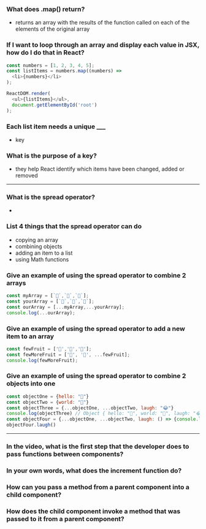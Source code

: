 ### What does .map() return?
- returns an array with the results of the function called on each of the elements of the original array

### If I want to loop through an array and display each value in JSX, how do I do that in React?
``` js
const numbers = [1, 2, 3, 4, 5];
const listItems = numbers.map((numbers) =>
  <li>{numbers}</li>
);

ReactDOM.render(
  <ul>{listItems}</ul>,
  document.getElementById('root')
);
```

### Each list item needs a unique ___
- key

### What is the purpose of a key?
- they help React identify which items have been changed, added or removed

---

### What is the spread operator?
- 

### List 4 things that the spread operator can do
- copying an array
- combining objects
- adding an item to a list
- using Math functions

### Give an example of using the spread operator to combine 2 arrays
```js
const myArray = [`🤪`,`🐻`,`🎌`];
const yourArray = [`🙂`,`🤗`,`🤩`];
const ourArray = [...myArray,...yourArray];
console.log(...ourArray);
```

### Give an example of using the spread operator to add a new item to an array
```js
const fewFruit = ['🍏','🍊','🍌'];
const fewMoreFruit = ['🍉', '🍍', ...fewFruit];
console.log(fewMoreFruit);
```

### Give an example of using the spread operator to combine 2 objects into one
```js
const objectOne = {hello: "🤪"}
const objectTwo = {world: "🐻"}
const objectThree = {...objectOne, ...objectTwo, laugh: "😂"}
console.log(objectThree) // Object { hello: "🤪", world: "🐻", laugh: "😂" }
const objectFour = {...objectOne, ...objectTwo, laugh: () => {console.log("😂".repeat(5))}}
objectFour.laugh()
```
---

### In the video, what is the first step that the developer does to pass functions between components?

### In your own words, what does the increment function do?

### How can you pass a method from a parent component into a child component?

### How does the child component invoke a method that was passed to it from a parent component?
